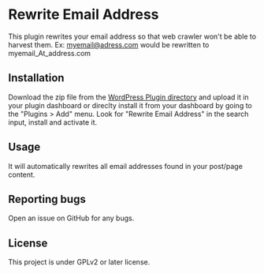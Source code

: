 # Rewrite Email Address

This plugin rewrites your email address so that web crawler  won't be able to harvest them. Ex: myemail@adress.com would be rewritten to myemail_At_address.com

## Installation

Download the zip file from the [WordPress Plugin directory](https://wordpress.org/r1lita/rewrite-email-address) and upload it in your plugin dashboard or direclty install it from your dashboard by going to the "Plugins > Add" menu. Look for "Rewrite Email Address" in the search input, install and activate it.

## Usage

It will automatically rewrites all email addresses found in your post/page content.

## Reporting bugs

Open an issue on GitHub for any bugs.

## License

This project is under GPLv2 or later license.
